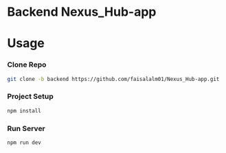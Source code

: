 # Backend Nexus_Hub-app

# Usage

### Clone Repo

```sh
git clone -b backend https://github.com/faisalalm01/Nexus_Hub-app.git
```

### Project Setup

```sh
npm install
```

### Run Server

```sh
npm run dev
```
